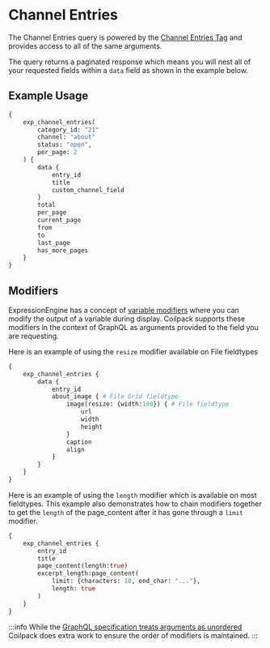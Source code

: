 # Channel Entries

The Channel Entries query is powered by the [Channel Entries Tag](../../templates/tags/channel-entries.mdx) and provides access to all of the same arguments.

The query returns a paginated response which means you will nest all of your requested fields within a `data` field as shown in the example below.

## Example Usage

```graphql
{
    exp_channel_entries(
        category_id: "21"
        channel: "about"
        status: "open",
        per_page: 2
    ) {
        data {
            entry_id
            title
            custom_channel_field
        }
        total
        per_page
        current_page
        from
        to
        last_page
        has_more_pages
    }
}
```


## Modifiers

ExpressionEngine has a concept of [variable modifiers](https://docs.expressionengine.com/latest/templates/variable-modifiers.html) where you can modify the output of a variable during display.  Coilpack supports these modifiers in the context of GraphQL as arguments provided to the field you are requesting.

Here is an example of using the `resize` modifier available on File fieldtypes

```graphql
{
    exp_channel_entries {
        data {
            entry_id
            about_image { # File Grid fieldtype
                image(resize: {width:100}) { # File fieldtype
                    url
                    width
                    height
                }
                caption
                align
            }
        }
    }
}
```

Here is an example of using the `length` modifier which is available on most fieldtypes.  This example also demonstrates how to chain modifiers together to get the `length` of the page_content after it has gone through a `limit` modifier.

```graphql
{
    exp_channel_entries {
        entry_id
        title
        page_content(length:true)
        excerpt_length:page_content(
            limit: {characters: 10, end_char: "..."},
            length: true
        )
    }
}
```

:::info
While the [GraphQL specification treats arguments as unordered](http://spec.graphql.org/draft/#sec-Language.Arguments.Arguments-Are-Unordered)  Coilpack does extra work to ensure the order of modifiers is maintained.
:::